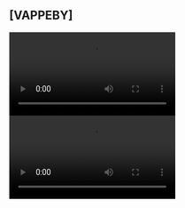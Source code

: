 ## [VAPPEBY]

![](../assets/videos/assembling-stop-motion-compressed.mp4)
![](../assets/videos/unboxing-stop-motion-compressed-trimmed.mp4)